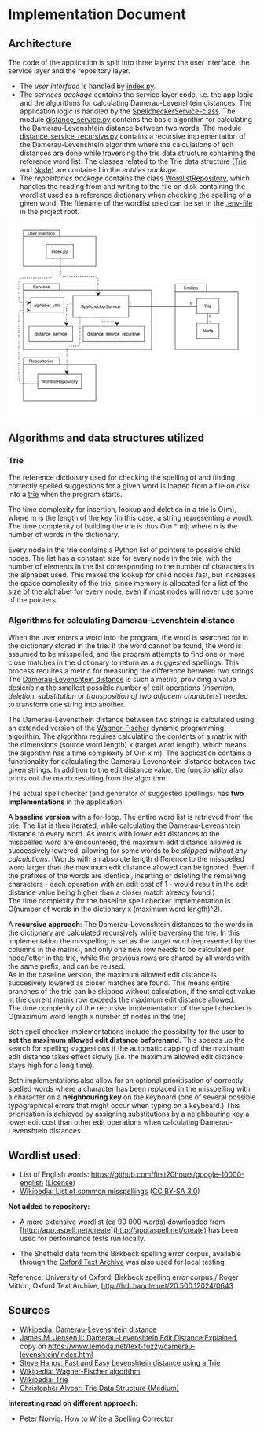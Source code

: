 # Implementation Document

## Architecture

The code of the application is split into three layers: the user interface, the service layer and the repository layer.
- The _user interface_ is handled by [index.py](../src/index.py).
- The _services package_ contains the service layer code, i.e. the app logic and the algorithms for calculating Damerau-Levenshtein distances. The application logic is handled by the [SpellcheckerService-class](../src/services/spellchecker_service.py). The module [distance_service.py](../src/services/distance_service.py) contains the basic algorithm for calculating the Damerau-Levenshtein distance between two words. The module [distance_service_recursive.py](../src/services/distance_service_recursive.py) contains a recursive implementation of the Damerau-Levenshtein algorithm where the calculations of edit distances are done while traversing the trie data structure containing the reference word list. The classes related to the Trie data structure ([Trie](../src/entities/trie.py) and [Node](../src/entities/node.py)) are contained in the _entities package_.  
- The _repositories package_ contains the class [WordlistRepository](../src/repositories/wordlist_repository.py), which handles the reading from and writing to the file on disk containing the wordlist used as a reference dictionary when checking the spelling of a given word. The filename of the wordlist used can be set in the [.env-file](../.env) in the project root.

![Package diagram with classes](./images/spellchecker-package-diagram.png)

## Algorithms and data structures utilized

### Trie

The reference dictionary used for checking the spelling of and finding correctly spelled suggestions for a given word is loaded from a file on disk into a [trie](https://en.wikipedia.org/wiki/Trie) when the program starts. 

The time complexity for insertion, lookup and deletion in a trie is O(m), where m is the length of the key (in this case, a string representing a word). The time complexity of building the trie is thus O(n * m), where n is the number of words in the dictionary.

Every node in the trie contains a Python list of pointers to possible child nodes. The list has a constant size for every node in the trie, with the number of elements in the list corresponding to the number of characters in the alphabet used. This makes the lookup for child nodes fast, but increases the space complexity of the trie, since memory is allocated for a list of the size of the alphabet for every node, even if most nodes will never use some of the pointers.


### Algorithms for calculating Damerau-Levenshtein distance

When the user enters a word into the program, the word is searched for in the dictionary stored in the trie. If the word cannot be found, the word is assumed to be misspelled, and the program attempts to find one or more close matches in the dictionary to return as a suggested spellings. This process requires a metric for measuring the difference between two strings. The [Damerau-Levenshtein distance](https://en.wikipedia.org/wiki/Damerau%E2%80%93Levenshtein_distance) is such a metric, providing a value desicribing the smallest possible number of edit operations (*insertion*, *deletion*, *substitution* or *transposition of two adjacent characters*) needed to transform one string into another.

The Damerau-Levensthein distance between two strings is calculated using an extended version of the [Wagner-Fischer](https://en.wikipedia.org/wiki/Wagner%E2%80%93Fischer_algorithm) dynamic programming algorithm. The algorithm requires calculating the contents of a matrix with the dimensions (source word length) x (target word length), which means the algorithm has a time complexity of O(n x m). The application contains a functionality for calculating the Damerau-Levenshtein distance between two given strings. In addition to the edit distance value, the functionality also prints out the matrix resulting from the algorithm.

The actual spell checker (and generator of suggested spellings) has **two implementations** in the application:

A **baseline version** with a for-loop. The entire word list is retrieved from the trie. The list is then iterated, while calculating the Damerau-Levenshtein distance to every word. As words with lower edit distances to the misspelled word are encountered, the maximum edit distance allowed is successively lowered, allowing for some words to be _skipped without any calculations_. (Words with an absolute length difference to the misspelled word larger than the maximum edit distance allowed can be ignored. Even if the prefixes of the words are identical, inserting or deleting the remaining characters - each operation with an edit cost of 1 - would result in the edit distance value being higher than a closer match already found.)  
The time complexity for the baseline spell checker implementation is O(number of words in the dictionary x (maximum word length)^2).

A **recursive approach**: The Damerau-Levenshtein distances to the words in the dictionary are calculated recursively while traversing the trie. In this implementation the misspelling is set as the target word (represented by the columns in the matrix), and only one new row needs to be calculated per node/letter in the trie, while the previous rows are shared by all words with the same prefix, and can be reused.  
As in the baseline version, the maximum allowed edit distance is succesively lowered as closer matches are found. This means entire branches of the trie can be skipped without calculation, if the smallest value in the current matrix row exceeds the maximum edit distance allowed.  
The time complexity of the recursive implementation of the spell checker is O(maximum word length x number of nodes in the trie)

Both spell checker implementations include the possibility for the user to **set the maximum allowed edit distance beforehand**. This speeds up the search for spelling suggestions if the automatic capping of the maximum edit distance takes effect slowly (i.e. the maximum allowed edit distance stays high for a long time).  

Both implementations also allow for an optional prioritisation of correctly spelled words where a character has been replaced in the misspelling with a character on a **neighbouring key** on the keyboard (one of several possible typographical errors that might occur when typing on a keyboard.) This priorisation is achieved by assigning substitutions by a neighbouring key a lower edit cost than other edit operations when calculating Damerau-Levenshtein distances.

## Wordlist used:

- List of English words: https://github.com/first20hours/google-10000-english ([License](https://github.com/first20hours/google-10000-english/blob/master/LICENSE.md))
- [Wikipedia: List of common misspellings](https://en.wikipedia.org/wiki/Wikipedia:Lists_of_common_misspellings/For_machines) ([CC BY-SA 3.0](https://creativecommons.org/licenses/by-sa/3.0/))  

**Not added to repository:**

- A more extensive wordlist (ca 90 000 words) downloaded from [http://app.aspell.net/create](http://app.aspell.net/create) has been used for performance tests run locally. 

- The Sheffield data from the Birkbeck spelling error corpus, available through the [Oxford Text Archive](https://ota.bodleian.ox.ac.uk/repository/xmlui/handle/20.500.12024/0643?show=full) was also used for local testing. 

Reference:
University of Oxford, Birkbeck spelling error corpus / Roger Mitton, Oxford Text Archive, http://hdl.handle.net/20.500.12024/0643.

## Sources

- [Wikipedia: Damerau-Levenshtein distance](https://en.wikipedia.org/wiki/Damerau%E2%80%93Levenshtein_distance)
- [James M. Jensen II: Damerau-Levenshtein Edit Distance Explained](https://web.archive.org/web/20180814145642/https://scarcitycomputing.blogspot.com/2013/04/damerau-levenshtein-edit-distance.html), copy on https://www.lemoda.net/text-fuzzy/damerau-levenshtein/index.html
- [Steve Hanov: Fast and Easy Levenshtein distance using a Trie](http://stevehanov.ca/blog/index.php?id=114)
- [Wikipedia: Wagner-Fischer algorithm](https://en.wikipedia.org/wiki/Wagner%E2%80%93Fischer_algorithm)
- [Wikipedia: Trie](https://en.wikipedia.org/wiki/Trie)
- [Christopher Alvear: Trie Data Structure (Medium)](https://medium.com/smucs/trie-data-structure-fd2de3304e6e)

**Interesting read on different approach:**

- [Peter Norvig: How to Write a Spelling Corrector](https://norvig.com/spell-correct.html)
